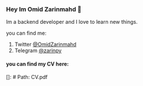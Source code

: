 ### Hey Im Omid Zarinmahd 👋

Im a backend developer and I love to learn new things.

you can find me:
1. Twitter [@OmidZarinmahd](https://twitter.com/OmidZarinmahd)
2. Telegram [@zarinpy](t.me/zarinpy)

#### you can find my CV here:
[]: # Path: CV.pdf